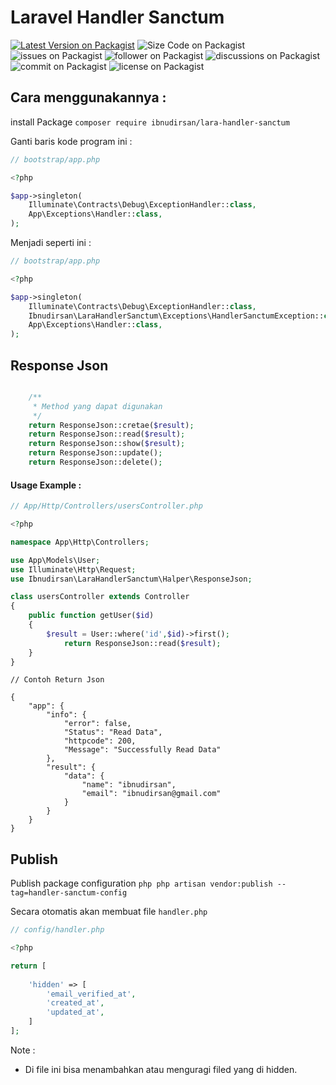 # Laravel Handler Sanctum

[![Latest Version on Packagist](https://img.shields.io/github/v/release/ibnudirsan/Lara-Handler-Sanctum?style=plastic)](https://packagist.org/packages/ibnudirsan/handle-http-api)
![Size Code on Packagist](https://img.shields.io/github/languages/code-size/ibnudirsan/Lara-Handler-Sanctum?style=plastic)
![issues on Packagist](https://img.shields.io/github/issues/ibnudirsan/Lara-Handler-Sanctum?style=plastic)
![follower on Packagist](https://img.shields.io/github/followers/ibnudirsan?style=plastic)
![discussions on Packagist](https://img.shields.io/github/discussions/ibnudirsan/Lara-Handler-Sanctum?style=plastic)
![commit on Packagist](https://img.shields.io/github/commit-activity/m/ibnudirsan/Lara-Handler-Sanctum?style=plastic)
![license on Packagist](https://img.shields.io/github/license/ibnudirsan/Lara-Handler-Sanctum?style=plastic)

## Cara menggunakannya :
install Package ``` composer require ibnudirsan/lara-handler-sanctum ```

Ganti baris kode program ini :

```php
// bootstrap/app.php

<?php

$app->singleton(
    Illuminate\Contracts\Debug\ExceptionHandler::class,
    App\Exceptions\Handler::class,
);

```

Menjadi seperti ini :
```php
// bootstrap/app.php

<?php

$app->singleton(
    Illuminate\Contracts\Debug\ExceptionHandler::class,
    Ibnudirsan\LaraHandlerSanctum\Exceptions\HandlerSanctumException::class,
    App\Exceptions\Handler::class,
);

```

## Response Json


```php

    /**
     * Method yang dapat digunakan
     */
    return ResponseJson::cretae($result);
    return ResponseJson::read($result);
    return ResponseJson::show($result);
    return ResponseJson::update();
    return ResponseJson::delete();

```

#### Usage Example :

```php
// App/Http/Controllers/usersController.php

<?php

namespace App\Http\Controllers;

use App\Models\User;
use Illuminate\Http\Request;
use Ibnudirsan\LaraHandlerSanctum\Halper\ResponseJson;

class usersController extends Controller
{
    public function getUser($id)
    {
        $result = User::where('id',$id)->first();
            return ResponseJson::read($result);
    }
}

```

```
// Contoh Return Json

{
    "app": {
        "info": {
            "error": false,
            "Status": "Read Data",
            "httpcode": 200,
            "Message": "Successfully Read Data"
        },
        "result": {
            "data": {
                "name": "ibnudirsan",
                "email": "ibnudirsan@gmail.com"
            }
        }
    }
}
```

## Publish
Publish package configuration ```php php artisan vendor:publish --tag=handler-sanctum-config ```

Secara otomatis akan membuat file ``` handler.php ```

```php
// config/handler.php

<?php

return [
    
    'hidden' => [
        'email_verified_at',
        'created_at',
        'updated_at',
    ]
];

```

Note :

- Di file ini bisa menambahkan atau menguragi filed yang di hidden.

